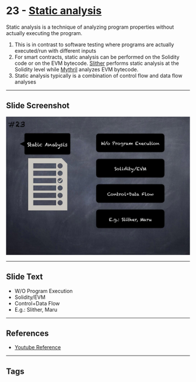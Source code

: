 
# 23 - [Static analysis](./Static%20analysis.md)

Static analysis is a technique of analyzing program properties without actually executing the program. 

1. This is in contrast to software testing where programs are actually executed/run with different inputs
2. For smart contracts, static analysis can be performed on the Solidity code or on the EVM bytecode. [Slither](https://github.com/crytic/slither) performs static analysis at the Solidity level while [Mythril](https://github.com/ConsenSys/mythril) analyzes EVM bytecode.
3. Static analysis typically is a combination of control flow and data flow analyses

___
## Slide Screenshot
![023.jpg](../../images/6.%20Audit%20Techniques%20and%20Tools%20101/023.jpg)
___
## Slide Text
- W/O Program Execution
- Solidity/EVM
- Control+Data Flow
- E.g.: Slither, Maru
___
## References
- [Youtube Reference](https://youtu.be/QstpNY1IuqM?t=218)
___
## Tags
